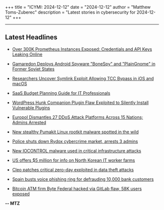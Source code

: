 +++
title = "ICYMI: 2024-12-12"
date = "2024-12-12"
author = "Matthew Toms-Zuberec"
description = "Latest stories in cybersecurity for 2024-12-12"
+++

---------------------------------------------------------------------------
## Latest Headlines
- [Over 300K Prometheus Instances Exposed: Credentials and API Keys Leaking Online](https://thehackernews.com/2024/12/296000-prometheus-instances-exposed.html)

- [Gamaredon Deploys Android Spyware "BoneSpy" and "PlainGnome" in Former Soviet States](https://thehackernews.com/2024/12/gamaredon-deploys-android-spyware.html)

- [Researchers Uncover Symlink Exploit Allowing TCC Bypass in iOS and macOS](https://thehackernews.com/2024/12/researchers-uncover-symlink-exploit.html)

- [SaaS Budget Planning Guide for IT Professionals](https://thehackernews.com/2024/12/saas-budget-planning-guide-for-it.html)

- [WordPress Hunk Companion Plugin Flaw Exploited to Silently Install Vulnerable Plugins](https://thehackernews.com/2024/12/wordpress-hunk-companion-plugin-flaw.html)

- [Europol Dismantles 27 DDoS Attack Platforms Across 15 Nations; Admins Arrested](https://thehackernews.com/2024/12/europol-dismantles-27-ddos-attack.html)

- [New stealthy Pumakit Linux rootkit malware spotted in the wild](https://www.bleepingcomputer.com/news/security/new-stealthy-pumakit-linux-rootkit-malware-spotted-in-the-wild/)

- [Police shuts down Rydox cybercrime market, arrests 3 admins](https://www.bleepingcomputer.com/news/security/police-shuts-down-rydox-cybercrime-market-arrests-3-admins/)

- [New IOCONTROL malware used in critical infrastructure attacks](https://www.bleepingcomputer.com/news/security/new-iocontrol-malware-used-in-critical-infrastructure-attacks/)

- [US offers $5 million for info on North Korean IT worker farms](https://www.bleepingcomputer.com/news/security/us-offers-5-million-for-info-on-north-korean-it-worker-farms/)

- [Cleo patches critical zero-day exploited in data theft attacks](https://www.bleepingcomputer.com/news/security/cleo-patches-critical-zero-day-exploited-in-data-theft-attacks/)

- [Spain busts voice phishing ring for defrauding 10,000 bank customers](https://www.bleepingcomputer.com/news/security/spain-busts-voice-phishing-ring-for-defrauding-10-000-bank-customers/)

- [Bitcoin ATM firm Byte Federal hacked via GitLab flaw, 58K users exposed](https://www.bleepingcomputer.com/news/security/bitcoin-atm-firm-byte-federal-hacked-via-gitlab-flaw-58k-users-exposed/)

**-- MTZ**